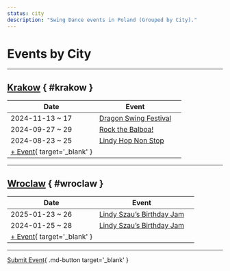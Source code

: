 ```yaml
---
status: city
description: "Swing Dance events in Poland (Grouped by City)."
---
```


# Events by City

---

## <a id=krakow></a>[Krakow](#krakow) { #krakow }

| Date | Event | |
| --- | --- | --- |
| 2024-11-13 ~ 17 | [Dragon Swing Festival](dragon-swing-festival-2024.md) |  |
| 2024-09-27 ~ 29 | [Rock the Balboa!](rock-the-balboa-2024.md) |  |
| 2024-08-23 ~ 25 | [Lindy Hop Non Stop](lindy-hop-non-stop-2024.md) |  |
| [+ Event](https://github.com/swingdance/events/issues/new?assignees=&labels=add+event&projects=&template=02-add_entity.yml&title=%5B2024%2Fpl_PL%5D%20%3CName%3E&region=pl_PL&province=Krakow&city=Krakow&org_id=&date_starts=2024-&date_ends=2024-){ target='_blank' }

---

## <a id=wroclaw></a>[Wroclaw](#wroclaw) { #wroclaw }

| Date | Event | |
| --- | --- | --- |
| 2025-01-23 ~ 26 | [Lindy Szau’s Birthday Jam](lindy-szaus-birthday-jam-2025.md) |  |
| 2024-01-25 ~ 28 | [Lindy Szau’s Birthday Jam](lindy-szaus-birthday-jam-2024.md) |  |
| [+ Event](https://github.com/swingdance/events/issues/new?assignees=&labels=add+event&projects=&template=02-add_entity.yml&title=%5B2024%2Fpl_PL%5D%20%3CName%3E&region=pl_PL&province=Wroclaw&city=Wroclaw&org_id=&date_starts=2024-&date_ends=2024-){ target='_blank' }

---

[Submit Event](https://github.com/swingdance/events/issues/new?assignees=&labels=add+event&projects=&template=02-add_entity.yml&title=%5Bpl_PL%5D%20%3CName%3E&region=pl_PL&province=&city=&org_id=2024){ .md-button target='_blank' }
